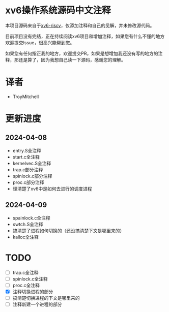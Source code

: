 # xv6操作系统源码中文注释

本项目源码来自于[xv6-riscv](https://github.com/mit-pdos/xv6-riscv)，仅添加注释和自己的见解，并未修改源代码。

目前项目没有完结，正在持续阅读xv6项目和增加注释，如果您有什么不懂的地方欢迎提交Issue，很高兴能帮到您。

如果您有任何指正我的地方，欢迎提交PR，如果是想增加我还没有写的地方的注释，那还是算了，因为我想自己读一下源码，感谢您的理解。

# 译者

- TroyMitchell

# 更新进度

## 2024-04-08

- entry.S全注释
- start.c全注释
- kernelvec.S全注释
- trap.c部分注释
- spinlock.c部分注释
- proc.c部分注释
- 理清楚了xv6中是如何去进行的调度进程

## 2024-04-09

- spainlock.c全注释
- swtch.S全注释
- 搞清楚了进程如何切换的（还没搞清楚下文是哪里来的）
- kalloc全注释

# TODO

- [ ] trap.c全注释
- [ ] spinlock.c全注释
- [ ] proc.c全注释
- [x] 注释切换进程的部分
- [ ] 搞清楚切换进程的下文是哪里来的
- [ ] 注释新建一个进程的部分